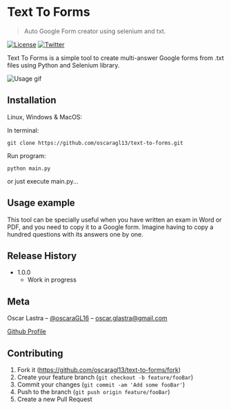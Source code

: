 # Text To Forms
> Auto Google Form creator using selenium and txt.

[![License][Github-license]][Github-url]
[![Twitter][twitter-followers]][twitter-url]

Text To Forms is a simple tool to create multi-answer Google forms from .txt files using Python and Selenium library.

![Usage gif](https://media.giphy.com/media/BnkkjVf4aCGFPzNxQD/giphy.gif)

## Installation

Linux, Windows & MacOS:

In terminal:
```
git clone https://github.com/oscaragl13/text-to-forms.git
```

Run program:
```
python main.py
```
or just execute main.py...

## Usage example

This tool can be specially useful when you have written an exam in Word or PDF, and you need to copy it to a Google form. Imagine having to copy a hundred questions with its answers one by one.

## Release History

* 1.0.0
    * Work in progress

## Meta

Oscar Lastra – [@oscaraGL16](https://twitter.com/oscaragl16) – oscar.glastra@gmail.com

<!-- LICENSE INFORMATION -->

[Github Profile][Github-url]

## Contributing

1. Fork it (<https://github.com/oscaragl13/text-to-forms/fork>)
2. Create your feature branch (`git checkout -b feature/fooBar`)
3. Commit your changes (`git commit -am 'Add some fooBar'`)
4. Push to the branch (`git push origin feature/fooBar`)
5. Create a new Pull Request

<!-- Markdown link & img dfn's -->
[twitter-url]: https://twitter.com/oscaragl16
[Github-url]: https://github.com/oscaragl13/text-to-forms/
[Github-license]: https://img.shields.io/github/license/oscaragl13/text-to-forms
[twitter-followers]: https://img.shields.io/twitter/follow/oscaragl16.svg?style=social&label=Follow
